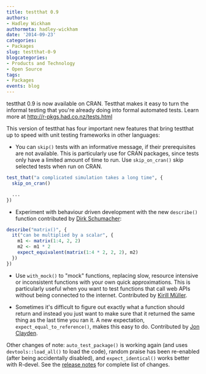 ```yaml
---
title: testthat 0.9
authors: 
- Hadley Wickham
authormeta: hadley-wickham
date: '2014-09-23'
categories:
- Packages
slug: testthat-0-9
blogcategories:
- Products and Technology
- Open Source
tags:
- Packages
events: blog
---
```



testthat 0.9 is now available on CRAN. Testthat makes it easy to turn the informal testing that you're already doing into formal automated tests. Learn more at <http://r-pkgs.had.co.nz/tests.html>

This version of testthat has four important new features that bring testthat up to speed with unit testing frameworks in other languages:

  * You can `skip()` tests with an informative message, if their prerequisites are not available. This is particularly use for CRAN packages, since tests only have a limited amount of time to run. Use `skip_on_cran()` skip selected tests when run on CRAN.

```r
test_that("a complicated simulation takes a long time", {
  skip_on_cran()

  ...
})
```

  * Experiment with behaviour driven development with the new `describe()` function contributed by [Dirk Schumacher](https://github.com/dirkschumacher):

```r
describe("matrix()", {
  it("can be multiplied by a scalar", {
    m1 <- matrix(1:4, 2, 2)
    m2 <- m1 * 2
    expect_equivalent(matrix(1:4 * 2, 2, 2), m2)
  })
})
```

  * Use `with_mock()` to "mock" functions, replacing slow, resource intensive or inconsistent functions with your own quick approximations. This is particularly useful when you want to test functions that call web APIs without being connected to the internet. Contributed by [Kirill Müller](https://github.com/krlmlr).

  * Sometimes it's difficult to figure out exactly what a function should return and instead you just want to make sure that it returned the same thing as the last time you ran it. A new expectation, `expect_equal_to_reference()`, makes this easy to do. Contributed by [Jon Clayden](https://github.com/jonclayden).

Other changes of note: `auto_test_package()` is working again (and uses `devtools::load_all()` to load the code), random praise has been re-enabled (after being accidentally disabled), and `expect_identical()` works better with R-devel. See the [release notes](https://github.com/hadley/testthat/releases/tag/v0.9) for complete list of changes.

